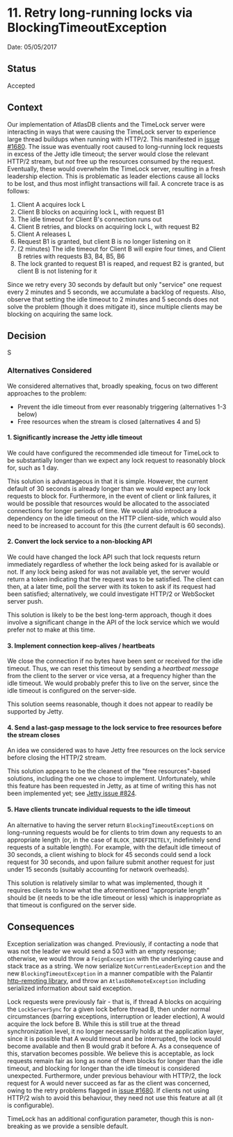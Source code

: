 # 11. Retry long-running locks via BlockingTimeoutException

Date: 05/05/2017

## Status

Accepted

## Context

Our implementation of AtlasDB clients and the TimeLock server were interacting in ways that were causing the TimeLock
server to experience large thread buildups when running with HTTP/2. This manifested in 
[issue #1680](https://github.com/palantir/atlasdb/issues/1680). The issue was eventually root caused to long-running
lock requests in excess of the Jetty idle timeout; the server would close the relevant HTTP/2 stream, but *not*
free up the resources consumed by the request. Eventually, these would overwhelm the TimeLock server, resulting
in a fresh leadership election. This is problematic as leader elections cause all locks to be lost, and thus most
inflight transactions will fail. A concrete trace is as follows:

1. Client A acquires lock L
2. Client B blocks on acquiring lock L, with request B1
3. The idle timeout for Client B's connection runs out
4. Client B retries, and blocks on acquiring lock L, with request B2
5. Client A releases L
6. Request B1 is granted, but client B is no longer listening on it
7. (2 minutes) The idle timeout for Client B will expire four times, and Client B retries with requests B3, B4, B5, B6
8. The lock granted to request B1 is reaped, and request B2 is granted, but client B is not listening for it

Since we retry every 30 seconds by default but only "service" one request every 2 minutes and 5 seconds, we accumulate
a backlog of requests. Also, observe that setting the idle timeout to 2 minutes and 5 seconds does not solve the 
problem (though it  does mitigate it), since multiple clients may be blocking on acquiring the same lock.

## Decision

S

### Alternatives Considered

We considered alternatives that, broadly speaking, focus on two different approaches to the problem:

* Prevent the idle timeout from ever reasonably triggering (alternatives 1-3 below)
* Free resources when the stream is closed (alternatives 4 and 5)

#### 1. Significantly increase the Jetty idle timeout

We could have configured the recommended idle timeout for TimeLock to be substantially longer than we expect any lock
request to reasonably block for, such as 1 day.

This solution is advantageous in that it is simple. However, the current default of 30 seconds is already longer than
we would expect any lock requests to block for. Furthermore, in the event of client or link failures, it would be 
possible that resources would be  allocated to the associated connections for longer periods of time. We would also
introduce a dependency on the idle timeout on the HTTP client-side, which would also need to be increased to
account for this (the current default is 60 seconds).

#### 2. Convert the lock service to a non-blocking API

We could have changed the lock API such that lock requests return immediately regardless of whether the lock being
asked for is available or not. If any lock being asked for was not available yet, the server would return a token
indicating that the request was to be satisfied. The client can then, at a later time, poll the server with its token
to ask if its request had been satisfied; alternatively, we could investigate HTTP/2 or WebSocket server push.

This solution is likely to be the best long-term approach, though it does involve a significant change in the API
of the lock service which we would prefer not to make at this time.

#### 3. Implement connection keep-alives / heartbeats

We close the connection if no bytes have been sent or received for the idle timeout. Thus, we can reset this timeout
by sending a *heartbeat message* from the client to the server or vice versa, at a frequency higher than the idle
timeout. We would probably prefer this to live on the server, since the idle timeout is configured on the server-side.

This solution seems reasonable, though it does not appear to readily be supported by Jetty.

#### 4. Send a last-gasp message to the lock service to free resources before the stream closes

An idea we considered was to have Jetty free resources on the lock service before closing the HTTP/2 stream.

This solution appears to be the cleanest of the "free resources"-based solutions, including the one we chose to
implement. Unfortunately, while this feature has been requested in Jetty, as at time of writing this has not
been implemented yet; see [Jetty issue #824](https://github.com/eclipse/jetty.project/issues/824).

#### 5. Have clients truncate individual requests to the idle timeout

An alternative to having the server return `BlockingTimeoutException`s on long-running requests would be for clients
to trim down any requests to an appropriate length (or, in the case of `BLOCK_INDEFINITELY`, indefinitely send
requests of a suitable length). For example, with the default idle timeout of 30 seconds, a client wishing to block
for 45 seconds could send a lock request for 30 seconds, and upon failure submit another request for just under
15 seconds (suitably accounting for network overheads).

This solution is relatively similar to what was implemented, though it requires clients to know what the
aforementioned "appropriate length" should be (it needs to be the idle timeout or less) which is inappropriate as
that timeout is configured on the server side.

## Consequences

Exception serialization was changed. Previously, if contacting a node that was not the leader we would send a 503
with an empty response; otherwise, we would throw a `FeignException` with the underlying cause and stack trace as
a string. We now serialize `NotCurrentLeaderException` and the new `BlockingTimeoutException` in a manner compatible
with the Palantir [http-remoting library](https://github.com/palantir/http-remoting/), and throw an 
`AtlasDbRemoteException` including serialized information about said exception.

Lock requests were previously fair - that is, if thread A blocks on acquiring the `LockServerSync` for a given
lock before thread B, then under normal circumstances (barring exceptions, interruption or leader election),
A would acquire the lock before B. While this is still true at the thread synchronization level, it no longer 
necessarily holds at  the application layer, since it is possible that A would timeout and be interrupted, the lock 
would become available and then B would grab it before A. As a consequence of this, starvation becomes possible.
We believe this is acceptable, as lock requests remain fair as long as none of them blocks for longer than the idle
timeout, and blocking for longer than the idle timeout is considered unexpected. Furthermore, under previous behaviour
with HTTP/2, the lock request for A would never succeed as far as the client was concerned, owing to the retry problems
flagged in [issue #1680](https://github.com/palantir/atlasdb/issues/1680). If clients not using HTTP/2 wish to avoid
this behaviour, they need not use this feature at all (it is configurable).

TimeLock has an additional configuration parameter, though this is non-breaking as we provide a sensible default.
